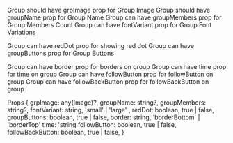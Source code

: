 Group should have grpImage prop for Group Image
Group should have groupName prop for Group Name
Group can have groupMembers prop for Group Members Count
Group can have fontVariant prop for Group Font Variations

Group can have redDot prop for showing red dot
Group can have groupButtons prop for Group Buttons

Group can have border prop for borders on group
Group can have time prop for time on group
Group can have followButton prop for followButton on group
Group can have followBackButton prop for followBackButton on group

Props {
grpImage: any(Image)?,
groupName: string?,
groupMembers: string?,
fontVariant: string, 'small' | 'large' ,
redDot: boolean, true | false,
groupButtons: boolean, true | false,
border: string, 'borderBottom' | 'borderTop'
time: 'string
followButton: boolean, true | false,
followBackButton: boolean, true | false,
}
